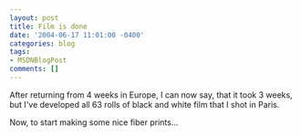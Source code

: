 ```yaml
---
layout: post
title: Film is done
date: '2004-06-17 11:01:00 -0400'
categories: blog
tags:
- MSDNBlogPost
comments: []
---
```


After returning from 4 weeks in Europe, I can now say, that it took 3 weeks, but I've developed all 63 rolls of black and white film that I shot in Paris.

Now, to start making some nice fiber prints...